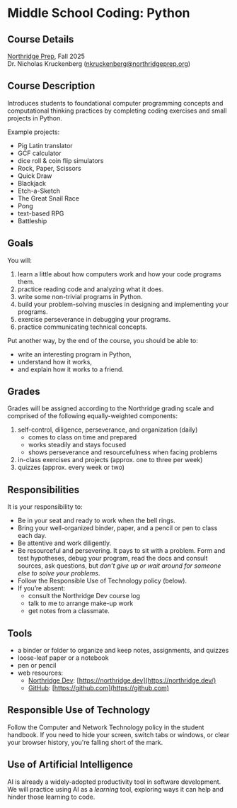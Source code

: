 # **Middle School Coding: Python**

## **Course Details**

[Northridge Prep](https://northridgeprep.org/), Fall 2025  
Dr. Nicholas Kruckenberg (nkruckenberg@northridgeprep.org)

## **Course Description**

Introduces students to foundational computer programming concepts and computational thinking practices by completing coding exercises and small projects in Python.

Example projects:

- Pig Latin translator
- GCF calculator
- dice roll & coin flip simulators
- Rock, Paper, Scissors
- Quick Draw
- Blackjack
- Etch-a-Sketch
- The Great Snail Race
- Pong
- text-based RPG
- Battleship

## **Goals**

You will:

1. learn a little about how computers work and how your code programs them.
2. practice reading code and analyzing what it does.
3. write some non-trivial programs in Python.
4. build your problem-solving muscles in designing and implementing your programs.
5. exercise perseverance in debugging your programs.
6. practice communicating technical concepts.

Put another way, by the end of the course, you should be able to:

- write an interesting program in Python,
- understand how it works,
- and explain how it works to a friend.

## **Grades**

Grades will be assigned according to the Northridge grading scale and comprised of the following equally-weighted components:

1. self-control, diligence, perseverance, and organization (daily)
   - comes to class on time and prepared
   - works steadily and stays focused
   - shows perseverance and resourcefulness when facing problems
2. in-class exercises and projects (approx. one to three per week)
3. quizzes (approx. every week or two)

## **Responsibilities**

It is your responsibility to:

- Be in your seat and ready to work when the bell rings.
- Bring your well-organized binder, paper, and a pencil or pen to class each day.
- Be attentive and work diligently.
- Be resourceful and persevering. It pays to sit with a problem. Form and test hypotheses, debug your program, read the docs and consult sources, ask questions, but _don’t give up or wait around for someone else to solve your problems_.
- Follow the Responsible Use of Technology policy (below).
- If you’re absent:
  - consult the Northridge Dev course log
  - talk to me to arrange make-up work
  - get notes from a classmate.

## **Tools**

- a binder or folder to organize and keep notes, assignments, and quizzes
- loose-leaf paper or a notebook
- pen or pencil
- web resources:
  - [Northridge Dev](https://northridge.dev/): [https://northridge.dev](https://northridge.dev/)
  - [GitHub](https://github.com/): [https://github.com](https://github.com)

## **Responsible Use of Technology**

Follow the Computer and Network Technology policy in the student handbook. If you need to hide your screen, switch tabs or windows, or clear your browser history, you're falling short of the mark.

## **Use of Artificial Intelligence**

AI is already a widely-adopted productivity tool in software development. We will practice using AI as a _learning_ tool, exploring ways it can help and hinder those learning to code.

